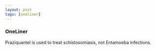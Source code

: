 ```yaml
---
layout: post
tags: [oneliner]
---
```



### OneLiner

Praziquantel is used to treat schistosomiasis, not Entamoeba infections.
